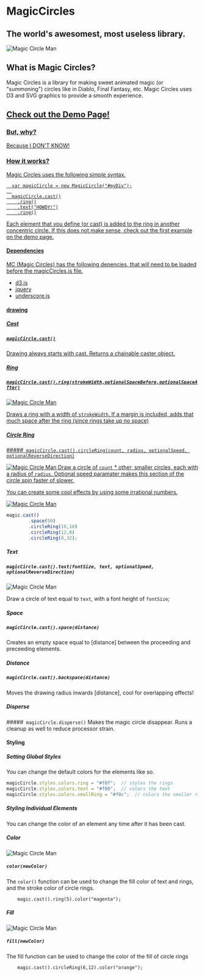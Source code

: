 MagicCircles
============

The world's awesomest, most useless library.
-----------------------------

![Magic Circle Man](https://raw.githubusercontent.com/danielstern/MagicCircles/master/logo.jpg)

What is Magic Circles?
--------
Magic Circles is a library for making sweet animated magic (or "summoning") circles like in Diablo, Final Fantasy, etc. Magic Circles uses D3 and SVG graphics to provide a smooth experience.

<h2>
  <a href="http://azureda.com/magicCircles/demo.html">Check out the Demo Page!
</h2>

### But, why?
Because I DON'T KNOW!

### How it works?
Magic Circles uses the following simple syntax.

```
  var magicCircle = new MagicCircle("#myDiv");
  
  magicCircle.cast()
    .ring()
    .text("HOWDY!")
    .ring()
```

Each element that you define (or cast) is added to the ring in another concentric circle. If this does not make sense, check out the first example on the demo page.

#### Dependencies
MC (Magic Circles) has the following depencies, that will need to be loaded before the magicCircles.js file.

- d3.js
- jquery
- underscore.js


#### drawing

##### Cast
##### `magicCircle.cast()`
Drawing always starts with cast. Returns a chainable caster object.
 
##### Ring 
##### `magicCircle.cast().ring(strokeWidth,optionalSpaceBefore,optionalSpaceAfter)`

![Magic Circle Man](https://raw.githubusercontent.com/danielstern/MagicCircles/master/examples/ring.jpg)

Draws a ring with a width of `strokeWidth`. If a margin is included, adds that much space after the ring (since rings take up no space)

##### Circle Ring  
#####` magicCircle.cast().circleRing(count, radius, optionalSpeed, optionalReverseDirection)`

![Magic Circle Man](https://raw.githubusercontent.com/danielstern/MagicCircles/master/examples/circleRing1.jpg)
Draw a circle of `count` * other, smaller circles, each with a radius of `radius`. Optional speed paramater makes this section of the circle spin faster of slower.

You can create some cool effects by using some irrational numbers.

![Magic Circle Man](https://raw.githubusercontent.com/danielstern/MagicCircles/master/examples/circleRing2.jpg)

```javascript
magic.cast()
		.space(50)
		.circleRing(16,16)
		.circleRing(12,8)
		.circleRing(8,32);
```

##### Text
##### `magicCircle.cast().text(fontSize, text, optionalSpeed, optionalReverseDirection)`

![Magic Circle Man](https://raw.githubusercontent.com/danielstern/MagicCircles/master/examples/text.jpg)

Draw a circle of text equal to `text`, with a font height of `fontSize`;

##### Space
##### `magicCircle.cast().space(distance)`
Creates an empty space equal to [distance] between the proceeding and preceeding elements.

##### Distance
##### `magicCircle.cast().backspace(distance)`
Moves the drawing radius inwards [distance], cool for overlapping effects!

##### Disperse
#####` magicCircle.disperse()`
Makes the magic circle disappear. Runs a cleanup as well to reduce processor strain.


#### Styling
##### Setting Global Styles

You can change the default colors for the elements like so.

```javascript
magicCircle.styles.colors.ring = "#f0f";  // styles the rings
magicCircle.styles.colors.text = "#f00";  // colors the text
magicCircle.styles.colors.smallRing = "#f0c";  // colors the smaller rings in circleRing()
```

##### Styling Individual Elements

You can change the color of an element any time after it has been cast.

##### Color
![Magic Circle Man](https://raw.githubusercontent.com/danielstern/MagicCircles/master/examples/color.jpg)
##### `color(newColor)`

The `color()` function can be used to change the fill color of text and rings, and the stroke color of circle rings.

```
	magic.cast().ring(5).color("magenta");
```

##### Fill
![Magic Circle Man](https://raw.githubusercontent.com/danielstern/MagicCircles/master/examples/fill.jpg)
##### `fill(newColor)`

The fill function can be used to change the color of the fill of circle rings

```
	magic.cast().circleRing(6,12).color("orange");
```
